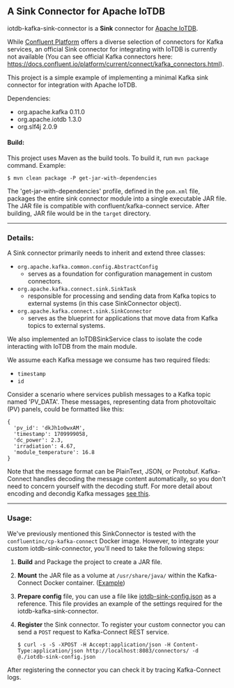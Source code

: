 ## A Sink Connector for Apache IoTDB

iotdb-kafka-sink-connector is a **Sink** connector for [Apache IoTDB](https://iotdb.apache.org/). 

While [Confluent Platform](https://confluent.io) offers a diverse selection of connectors for Kafka services, an official Sink connector for integrating with IoTDB is currently not available (You can see official Kafka connectors here: https://docs.confluent.io/platform/current/connect/kafka_connectors.html).

This project is a simple example of implementing a minimal Kafka sink connector for integration with Apache IoTDB.

Dependencies:
* org.apache.kafka 0.11.0
* org.apache.iotdb 1.3.0
* org.slf4j 2.0.9

#### Build:
This project uses Maven as the build tools. To build it, run ```mvn package``` command. Example:
```
$ mvn clean package -P get-jar-with-dependencies
```

The 'get-jar-with-dependencies' profile, defined in the ```pom.xml``` file, packages the entire sink connector module into a single executable JAR file. The JAR file is compatible with confluent/kafka-connect service. After building, JAR file would be in the ```target``` directory.

---

### Details:
A Sink connector primarily needs to inherit and extend three classes:
* `org.apache.kafka.common.config.AbstractConfig`
    * serves as a foundation for configuration management in custom connectors.
* `org.apache.kafka.connect.sink.SinkTask`
    * responsible for processing and sending data from Kafka topics to external systems (in this case SinkConnector object).
* `org.apache.kafka.connect.sink.SinkConnector`
    * serves as the blueprint for applications that move data from Kafka topics to external systems.

We also implemented an IoTDBSinkService class to isolate the code interacting with IoTDB from the main module.

We assume each Kafka message we consume has two required fileds:
* `timestamp`
* `id`

Consider a scenario where services publish messages to a Kafka topic named 'PV_DATA'. These messages, representing data from photovoltaic (PV) panels, could be formatted like this:
```
{
  'pv_id': 'dkJh1o0wxAM',
  'timestamp': 1709999058,
  'dc_power': 2.3,
  'irradiation': 4.67,
  'module_temperature': 16.8
}
```

Note that the message format can be PlainText, JSON, or Protobuf. Kafka-Connect handles decoding the message content automatically, so you don't need to concern yourself with the decoding stuff. For more detail about encoding and decondig Kafka messages [see this](https://github.com/a-m-farahani/kafka-tutorial#schema-registry).

---

### Usage:
We've previously mentioned this SinkConnector is tested with the `confluentinc/cp-kafka-connect` Docker image. However, to integrate your custom iotdb-sink-connector, you'll need to take the following steps: 
1. **Build** and Package the project to create a JAR file.
2. **Mount** the JAR file as a volume at `/usr/share/java/` within the Kafka-Connect Docker container. ([Example](https://github.com/confluentinc/demo-scene/blob/master/kafka-connect-zero-to-hero/docker-compose.yml#L82-L87))
3. **Prepare config** file, you can use a file like [iotdb-sink-config.json](https://github.com/a-m-farahani/iotdb-kafka-sink-connector/blob/main/iotdb-sink-config.json) as a reference. This file provides an example of the settings required for the iotdb-kafka-sink-connector.
4. **Register** the Sink connector. To register your custom connector you can send a `POST` request to Kafka-Connect REST service.

    `$ curl -s -S -XPOST -H Accept:application/json -H Content-Type:application/json http://localhost:8083/connectors/ -d @./iotdb-sink-config.json`

After registering the connector you can check it by tracing Kafka-Connect logs.
